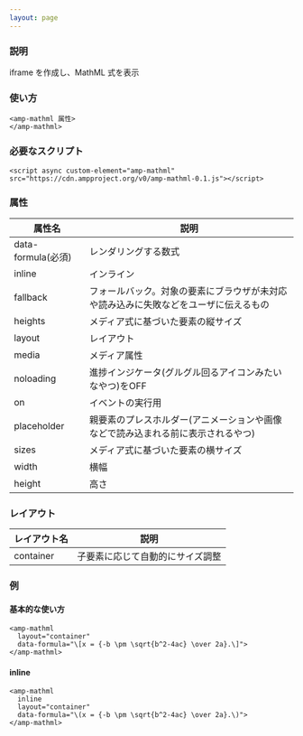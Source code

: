 ```yaml
---
layout: page
---
```


### 説明

iframe を作成し、MathML 式を表示

### 使い方

    <amp-mathml 属性>
    </amp-mathml>

### 必要なスクリプト

    <script async custom-element="amp-mathml" src="https://cdn.ampproject.org/v0/amp-mathml-0.1.js"></script>

### 属性

| 属性名             | 説明                                                   |
|--------------------|--------------------------------------------------------|
| data-formula(必須) | レンダリングする数式                                           |
| inline             | インライン                                                  |
| fallback           | フォールバック。対象の要素にブラウザが未対応や読み込みに失敗などをユーザに伝えるもの |
| heights            | メディア式に基づいた要素の縦サイズ                                 |
| layout             | レイアウト                                                  |
| media              | メディア属性                                               |
| noloading          | 進捗インジケータ(グルグル回るアイコンみたいなやつ)をOFF                      |
| on                 | イベントの実行用                                            |
| placeholder        | 親要素のプレスホルダー(アニメーションや画像などで読み込まれる前に表示されるやつ)    |
| sizes              | メディア式に基づいた要素の横サイズ                                 |
| width              | 横幅                                                   |
| height             | 高さ                                                    |

### レイアウト

| レイアウト名   | 説明                      |
|-----------|-------------------------|
| container | 子要素に応じて自動的にサイズ調整 |

### 例

#### 基本的な使い方

    <amp-mathml
      layout="container"
      data-formula="\[x = {-b \pm \sqrt{b^2-4ac} \over 2a}.\]">
    </amp-mathml>

#### inline

    <amp-mathml
      inline
      layout="container"
      data-formula="\(x = {-b \pm \sqrt{b^2-4ac} \over 2a}.\)">
    </amp-mathml>
